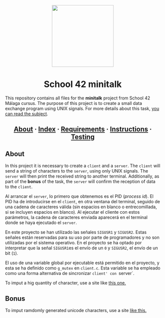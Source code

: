 <div id="header" align="center">
  <img src="https://media.giphy.com/media/H7a4nMx9Zdhvm2HySH/giphy.gif" width="200"/>
</div>

<h1 align="center">School 42 minitalk</h1>

This repository contains all files for the __minitalk__ project from School 42 Málaga cursus. The purpose of this project is to create a small data exchange program using UNIX signals. For more details about this task, [you can read the subject](https://github.com/PublioElio/School-42-minitalk).

<h2 align="center">
	<a href="#about">About</a>
	<span> · </span>
	<a href="#index">Index</a>
	<span> · </span>
	<a href="#requirements">Requirements</a>
	<span> · </span>
	<a href="#instructions">Instructions</a>
	<span> · </span>
	<a href="#testing">Testing</a>
</h2>

## About
In this project it is necessary to create a `client` and a `server`. The `client` will send a string of characters to the `server`, using only UNIX signals. The `server` will then print the received string to another terminal. Additionally, as part of the **bonus** of the task, the `server` will confirm the reception of data to the `client`.

Al arrancar el `server`, lo primero que obtenemos es el PID (_process id_). El PID ha de introducirse en el `client`, en otra ventana del terminal, seguido de una cadena de caracteres válida (sin espacios en blanco o entrecomillada, si se incluyen espacios en blanco). Al ejecutar el cliente con estos parámetros, la cadena de caracteres enviada aparecerá en el terminal donde se haya ejecutado el `server`.  

En este proyecto se han utilizado las señales `SIGUSR1` y `SIGUSR2`. Estas señales están reservadas para su uso por parte de programadores y no son utilizadas por el sistema operativo. En el proyecto se ha optado por interpretar que la señal `SIGUSR1`es el envío de un `0` y `SIGUSR2`, el envío de un bit (`1`).

El uso de una variable global por ejecutable está permitido en el proyecto, y esta se ha definido como `g_mutex` en `client.c`. Esta variable se ha empleado como una forma alternativa de sincronizar `client' con `server`.

To imput a hig quantity of character, use a site like [this one.](https://www.chiquitoipsum.com/)

## Bonus
To imput ramdomly generated unicode characters, use a site [like this.](https://perchance.org/emoji)
